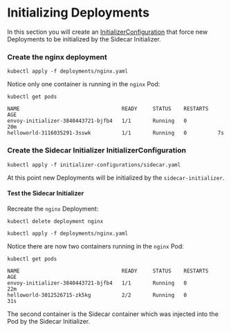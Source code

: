 # Initializing Deployments

In this section you will create an [InitializerConfiguration](https://kubernetes.io/docs/admin/extensible-admission-controllers/#configure-initializers-on-the-fly) that force new Deployments to be initialized by the Sidecar Initializer.

### Create the nginx deployment

```
kubectl apply -f deployments/nginx.yaml
```

Notice only one container is running in the `nginx` Pod:

```
kubectl get pods
```
```
NAME                                 READY     STATUS    RESTARTS   AGE
envoy-initializer-3840443721-bjfb4   1/1       Running   0          20m
helloworld-3116035291-3sswk          1/1       Running   0          7s
```

### Create the Sidecar Initializer InitializerConfiguration

```
kubectl apply -f initializer-configurations/sidecar.yaml
```

At this point new Deployments will be initialized by the `sidecar-initializer`.

#### Test the Sidecar Initializer

Recreate the `nginx` Deployment:

```
kubectl delete deployment nginx
```

```
kubectl apply -f deployments/nginx.yaml
```

Notice there are now two containers running in the `nginx` Pod:

```
kubectl get pods
```
```
NAME                                 READY     STATUS    RESTARTS   AGE
envoy-initializer-3840443721-bjfb4   1/1       Running   0          22m
helloworld-3012526715-zk5kg          2/2       Running   0          31s
```

The second container is the Sidecar container which was injected into the Pod by the Sidecar Initializer.
